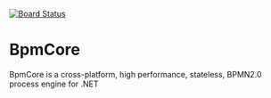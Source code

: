 [![Board Status](https://dev.azure.com/exosquare/ce37d42e-198b-4763-b660-a03358c2936a/bf39c4df-3fa2-4b05-99c2-82c5650c4266/_apis/work/boardbadge/daaf1c49-86cd-4675-98d2-ca78f5972058?columnOptions=1)](https://dev.azure.com/exosquare/ce37d42e-198b-4763-b660-a03358c2936a/_boards/board/t/bf39c4df-3fa2-4b05-99c2-82c5650c4266/Microsoft.RequirementCategory/)
# BpmCore
BpmCore is a cross-platform, high performance, stateless, BPMN2.0 process engine for .NET
